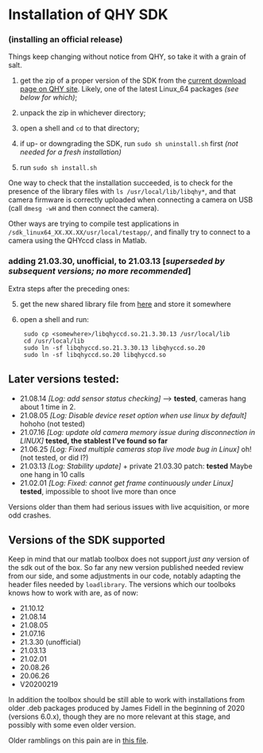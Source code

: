 # Installation of QHY SDK

### (installing an official release)

Things keep changing without notice from QHY, so take it with a grain of salt.

1. get the zip of a proper version of the SDK from the [current download page on QHY site](https://www.qhyccd.com/html/prepub/log_en.html). Likely, one of the latest Linux_64 packages *(see below for which)*;

2. unpack the zip in whichever directory;

3. open a shell and `cd` to that directory;

1. if up- or downgrading the SDK, run `sudo sh uninstall.sh` first *(not needed for a fresh installation)*

1. run `sudo sh install.sh`

One way to check that the installation succeeded, is to check for the presence of the library files with `ls /usr/local/lib/libqhy*`, and that camera firmware is correctly uploaded when connecting a camera on USB (call `dmesg -wH` and then connect the camera).

Other ways are trying to compile test applications in <path-to>`/sdk_linux64_XX.XX.XX/usr/local/testapp/`, and finally try to connect to a camera using the QHYccd class in Matlab.

### adding 21.03.30, unofficial, to 21.03.13 [*superseded by subsequent versions; no more recommended*]

Extra steps after the preceding ones:

5. get the new shared library file from
  [here](https://drive.google.com/file/d/1VnpejKukQmjZu3i65bJAoKZpt0li4ySs/view?usp=sharing)
  and store it somewhere

6. open a shell and run:

        sudo cp <somewhere>/libqhyccd.so.21.3.30.13 /usr/local/lib
        cd /usr/local/lib
        sudo ln -sf libqhyccd.so.21.3.30.13 libqhyccd.so.20
        sudo ln -sf libqhyccd.so.20 libqhyccd.so

## Later versions tested:

* 21.08.14 _[Log: add sensor status checking]_ --> **tested**, cameras hang about 1 time in 2.
* 21.08.05 _[Log: Disable device reset option when use linux by default]_ hohoho (not tested)
* 21.07.16 _[Log: update old camera memory issue during disconnection in LINUX]_ **tested, the stablest I've found so far**
* 21.06.25 _[Log: Fixed multiple cameras stop live mode bug in Linux]_ oh! (not tested, or did I?)
* 21.03.13 _[Log: Stability update]_ + private 21.03.30 patch: **tested** Maybe one hang in 10 calls
* 21.02.01 _[Log: Fixed: cannot get frame continuously under Linux]_ **tested**, impossible to shoot live more than once

Versions older than them had serious issues with live acquisition, or more odd crashes.

## Versions of the SDK supported

Keep in mind that our matlab toolbox does not support *just any* version of the sdk out of the box. So far any new version published needed review from our side, and some adjustments in our code, notably adapting the header
files needed by `loadlibrary`. The versions which our toolboks knows how to work with are, as of now:

- 21.10.12
- 21.08.14
- 21.08.05
- 21.07.16
- 21.3.30 (unofficial)
- 21.03.13
- 21.02.01
- 20.08.26
- 20.06.26
- V20200219

In addition the toolbox should be still able to work with installations from older .deb packages produced
by James Fidell in the beginning of 2020 (versions 6.0.x), though they are no more relevant at this stage, and possibly with some even older version.

Older ramblings on this pain are in [this file](OlderInstallingRamblings.md).